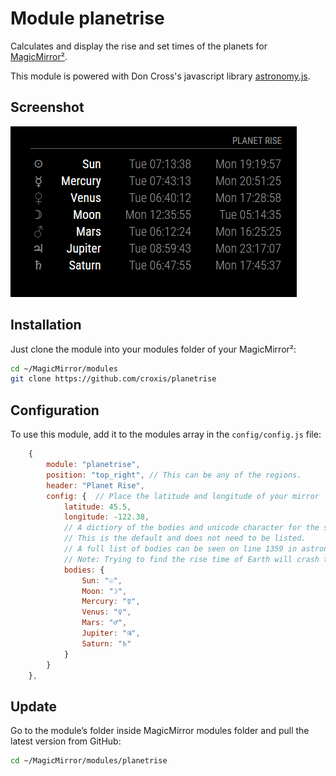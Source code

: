 # Module planetrise

Calculates and display the rise and set times of the planets for [MagicMirror²](https://magicmirror.builders/).

This module is powered with Don Cross's javascript library [astronomy.js](https://github.com/cosinekitty/astronomy).

## Screenshot

![Screenshot](screenshot.png)

## Installation

Just clone the module into your modules folder of your MagicMirror²:

```bash
cd ~/MagicMirror/modules
git clone https://github.com/croxis/planetrise
```

## Configuration

To use this module, add it to the modules array in the `config/config.js` file:

```javascript
    {
        module: "planetrise",
        position: "top_right", // This can be any of the regions.
        header: "Planet Rise",
        config: {  // Place the latitude and longitude of your mirror
            latitude: 45.5,
            longitude: -122.38,
            // A dictiory of the bodies and unicode character for the symbol
            // This is the default and does not need to be listed.
            // A full list of bodies can be seen on line 1359 in astronomy.js
            // Note: Trying to find the rise time of Earth will crash the module
            bodies: {
                Sun: "☉",
                Moon: "☽",
                Mercury: "☿",
                Venus: "♀",
                Mars: "♂",
                Jupiter: "♃",
                Saturn: "♄"
            }
        }
    },
```

## Update

Go to the module’s folder inside MagicMirror modules folder and pull the latest version from GitHub:

```bash
cd ~/MagicMirror/modules/planetrise
```
